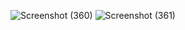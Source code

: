 
![Screenshot (360)](https://github.com/OM-TRIPATHI1513/digital-library/assets/90430815/99936158-f18e-4e88-a407-0606f4599fd0)
![Screenshot (361)](https://github.com/OM-TRIPATHI1513/digital-library/assets/90430815/155e1314-bb93-4341-a20f-0550e2b4f1a8)
